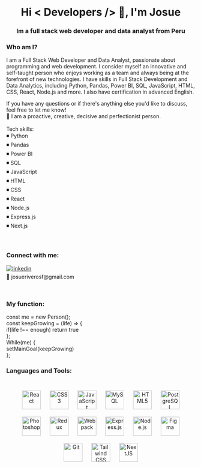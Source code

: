 <h1 align="center">Hi < Developers /> 👋, I'm Josue</h1>
<h3 align="center">Im a full stack web developer and data analyst from Peru</h3>

<h3 align="left">Who am I?</h3>
<p align="left">
I am a Full Stack Web Developer and Data Analyst, passionate about programming and web development. I consider myself an innovative and self-taught person who enjoys working as a team and always being at the forefront of new technologies. I have skills in Full Stack Development and Data Analytics, including Python, Pandas, Power BI, SQL, JavaScript, HTML, CSS, React, Node.js and more. 
I also have certification in advanced English.

If you have any questions or if there's anything else you'd like to discuss, feel free to let me know!<br/>
💛 I am a proactive, creative, decisive and perfectionist person.<br/>
<br/>
Tech skills:<br/>
◾ Python<br/>
◾ Pandas<br/>
◾ Power BI<br/>
◾ SQL<br/>
◾ JavaScript<br/>
◾ HTML<br/>
◾ CSS<br/>
◾ React<br/>
◾ Node.js<br/>
◾ Express.js<br/>
◾ Next.js<br/>
</p>
<br/>
<h3 align="left">Connect with me:</h3>
<p align="left">
<a href="https://www.linkedin.com/in/josue-riveros-36b11b209/" target="_blank">
<img src=https://img.shields.io/badge/linkedin-%231E77B5.svg?&style=for-the-badge&logo=linkedin&logoColor=white alt=linkedin style="margin-bottom: 5px;" />
</a><br/>
📧 josueriverosf@gmail.com<br/>
</p><br/>

<h3 align="left">My function:</h3>
<p align="left">
const me = new Person();<br/>
const keepGrowing = (life) => {<br/>
  if(life !== enough) return true<br/>
  }; <br/>
While(me) { <br/>
  setMainGoal(keepGrowing) <br/>
  };<br/>
<p/>

<h3 align="left">Languages and Tools:</h3><br/>
<div align="center"> 
<a href="https://reactjs.org/" target="_blank"><img style="margin: 10px" src="https://profilinator.rishav.dev/skills-assets/react-original-wordmark.svg" alt="React" height="50" /></a>  
<a href="https://www.w3schools.com/css/" target="_blank"><img style="margin: 10px" src="https://profilinator.rishav.dev/skills-assets/css3-original-wordmark.svg" alt="CSS3" height="50" /></a>  
<a href="https://www.javascript.com/" target="_blank"><img style="margin: 10px" src="https://profilinator.rishav.dev/skills-assets/javascript-original.svg" alt="JavaScript" height="50" /></a>  
<a href="https://www.mysql.com/" target="_blank"><img style="margin: 10px" src="https://profilinator.rishav.dev/skills-assets/mysql-original-wordmark.svg" alt="MySQL" height="50" /></a>  
<a href="https://en.wikipedia.org/wiki/HTML5" target="_blank"><img style="margin: 10px" src="https://profilinator.rishav.dev/skills-assets/html5-original-wordmark.svg" alt="HTML5" height="50" /></a>  
<a href="https://www.postgresql.org/" target="_blank"><img style="margin: 10px" src="https://profilinator.rishav.dev/skills-assets/postgresql-original-wordmark.svg" alt="PostgreSQL" height="50" /></a>  
<a href="https://www.adobe.com/in/products/photoshop.html" target="_blank"><img style="margin: 10px" src="https://profilinator.rishav.dev/skills-assets/photoshop-plain.svg" alt="Photoshop" height="50" /></a>  
<a href="https://redux.js.org/" target="_blank"><img style="margin: 10px" src="https://profilinator.rishav.dev/skills-assets/redux-original.svg" alt="Redux" height="50" /></a>  
<a href="https://webpack.js.org/" target="_blank"><img style="margin: 10px" src="https://profilinator.rishav.dev/skills-assets/webpack-original.svg" alt="Webpack" height="50" /></a>  
<a href="https://expressjs.com/" target="_blank"><img style="margin: 10px" src="https://profilinator.rishav.dev/skills-assets/express-original-wordmark.svg" alt="Express.js" height="50" /></a>  
<a href="https://nodejs.org/" target="_blank"><img style="margin: 10px" src="https://profilinator.rishav.dev/skills-assets/nodejs-original-wordmark.svg" alt="Node.js" height="50" /></a>  
<a href="https://www.figma.com/" target="_blank"><img style="margin: 10px" src="https://profilinator.rishav.dev/skills-assets/figma-icon.svg" alt="Figma" height="50" /></a>  
<a href="https://github.com/" target="_blank"><img style="margin: 10px" src="https://profilinator.rishav.dev/skills-assets/git-scm-icon.svg" alt="Git" height="50" /></a>  
<a href="https://www.tailwindcss.com/" target="_blank"><img style="margin: 10px" src="https://profilinator.rishav.dev/skills-assets/tailwindcss.svg" alt="Tailwind CSS" height="50" /></a>  
<a href="https://nextjs.org/" target="_blank"><img style="margin: 10px" src="https://profilinator.rishav.dev/skills-assets/nextjs.png" alt="NextJS" height="50" /></a>  


